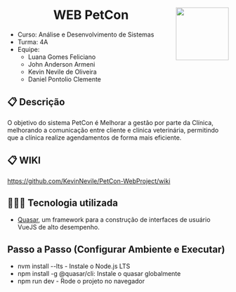 # <img width="120px" height="120px" align="right" src="https://github.com/LuanaFeliciano/api_PetCon/assets/98564118/c1cab599-44f2-4914-ae92-adc8f057e6be">  <h1 align="center"> WEB PetCon </h1>
* Curso: Análise e Desenvolvimento de Sistemas
* Turma: 4A
* Equipe:
  * Luana Gomes Feliciano
  * John Anderson Armeni
  * Kevin Nevile de Oliveira
  * Daniel Pontolio Clemente
    
## 📋 Descrição
O objetivo do sistema PetCon é Melhorar a gestão por parte da Clínica, melhorando a comunicação entre cliente e clínica veterinária, permitindo que
a clínica realize agendamentos de forma mais eficiente.

## 📋 WIKI
https://github.com/KevinNevile/PetCon-WebProject/wiki

## 👩🏽‍💻 Tecnologia utilizada
* [Quasar](https://quasar.dev/), um framework para a construção de interfaces de usuário VueJS de alto desempenho.

## Passo a Passo (Configurar Ambiente e Executar)
* nvm install --lts - Instale o Node.js LTS
* npm install -g @quasar/cli: Instale o quasar globalmente
* npm run dev - Rode o projeto no navegador

  
